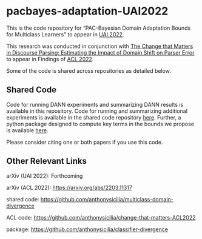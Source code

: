 # pacbayes-adaptation-UAI2022

This is the code repository for “PAC-Bayesian Domain Adaptation Bounds for Multiclass Learners” to appear in [UAI 2022](https://www.auai.org/uai2022/).

This research was conducted in conjunction with [The Change that Matters in Discourse Parsing: Estimating the Impact of Domain Shift on Parser Error](https://arxiv.org/abs/2203.11317) to appear in Findings of [ACL 2022](https://www.2022.aclweb.org). 

Some of the code is shared across repositories as detailed below.

## Shared Code
Code for running DANN experiments and summarizing DANN results is available in this repository. Code for running and summarizing additional experiments is available in the shared code repository [here](https://github.com/anthonysicilia/multiclass-domain-divergence). Further, a python package designed to compute key terms in the bounds we propose is available [here](https://github.com/anthonysicilia/classifier-divergence).

Please consider citing one or both papers if you use this code.

## Other Relevant Links
arXiv (UAI 2022): Forthcoming

arXiv (ACL 2022): https://arxiv.org/abs/2203.11317

shared code: https://github.com/anthonysicilia/multiclass-domain-divergence

ACL code: https://github.com/anthonysicilia/change-that-matters-ACL2022

package: https://github.com/anthonysicilia/classifier-divergence
